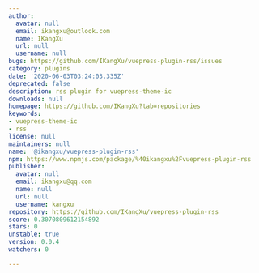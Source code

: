 ```yaml
---
author:
  avatar: null
  email: ikangxu@outlook.com
  name: IKangXu
  url: null
  username: null
bugs: https://github.com/IKangXu/vuepress-plugin-rss/issues
category: plugins
date: '2020-06-03T03:24:03.335Z'
deprecated: false
description: rss plugin for vuepress-theme-ic
downloads: null
homepage: https://github.com/IKangXu?tab=repositories
keywords:
- vuepress-theme-ic
- rss
license: null
maintainers: null
name: '@ikangxu/vuepress-plugin-rss'
npm: https://www.npmjs.com/package/%40ikangxu%2Fvuepress-plugin-rss
publisher:
  avatar: null
  email: ikangxu@qq.com
  name: null
  url: null
  username: kangxu
repository: https://github.com/IKangXu/vuepress-plugin-rss
score: 0.3070809612154892
stars: 0
unstable: true
version: 0.0.4
watchers: 0

---
```


